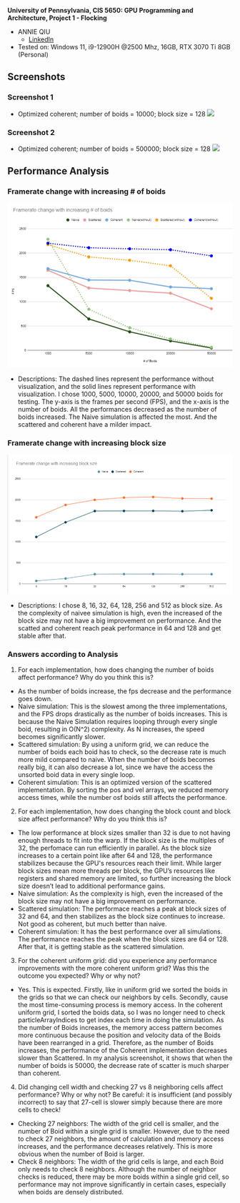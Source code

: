**University of Pennsylvania, CIS 5650: GPU Programming and Architecture,
Project 1 - Flocking**

* ANNIE QIU
  * [LinkedIn](https://github.com/AnnieQiuuu/Project0-Getting-Started/blob/main/www.linkedin.com/in/annie-qiu-30531921a)
* Tested on: Windows 11, i9-12900H @2500 Mhz, 16GB, RTX 3070 Ti 8GB (Personal)

## Screenshots
### Screenshot 1
- Optimized coherent; number of boids = 10000; block size = 128
![](images/Coherent.gif)

### Screenshot 2
- Optimized coherent; number of boids = 500000; block size = 128
![](images/Coherent3.gif)

## Performance Analysis
### Framerate change with increasing # of boids
![](images/Boids.png)
- Descriptions: The dashed lines represent the performance without visualization, and the solid lines represent performance with visualization. I chose 1000, 5000, 10000, 20000, and 50000 boids for testing. The y-axis is the frames per second (FPS), and the x-axis is the number of boids. All the performances decreased as the number of boids increased. The Naive simulation is affected the most. And the scattered and coherent have a milder impact.

### Framerate change with increasing block size
![](images/BlockSize.png)
- Descriptions: I chose 8, 16, 32, 64, 128, 256 and 512 as block size. As the complexity of naivee simulation is high, even the increased of the block size may not have a big improvement on performance. And the scatted and coherent reach peak performance in 64 and 128 and get stable after that.

### Answers according to Analysis
1. For each implementation, how does changing the number of boids affect performance? Why do you think this is?
 -  As the number of boids increase, the fps decrease and the performance goes down.
 -  Naive simulation:  This is the slowest among the three implementations, and the FPS drops drastically as the number of boids increases. This is because the Naive Simulation requires looping through every single boid, resulting in O(N^2) complexity. As N increases, the speed becomes significantly slower.
 -  Scattered simulation:  By using a uniform grid, we can reduce the number of boids each boid has to check, so the decrease rate is much more mild compared to naive. When the number of boids becomes really big, it can also decrease a lot, since we have the access the unsorted boid data in every single loop.
 -  Coherent simulation: This is an optimized version of the scattered implementation. By sorting the pos and vel arrays, we reduced memory access times, while the number osf boids still affects the performance.
2. For each implementation, how does changing the block count and block size affect performance? Why do you think this is?
 - The low performance at block sizes smaller than 32 is due to not having enough threads to fit into the warp. If the block size is the multiples of 32, the perfomace can run efficiently in parallel. As the block size increases to a certain point like after 64 and 128, the performance stabilizes because the GPU's resources reach their limit. While larger block sizes mean more threads per block, the GPU’s resources like registers and shared memory are limited, so further increasing the block size doesn’t lead to additional performance gains.
 - Naive simulation: As the complexity is high, even the increased of the block size may not have a big improvement on performance.
 - Scattered simulation: The performace reaches a peak at block sizes of 32 and 64, and then stabilizes as the block size continues to increase. Not good as coherent, but much better than naive.
 - Coherent simulation:  It has the best performance over all simulations. The performance reaches the peak when the block sizes are 64 or 128. After that, it is getting stable as the scattered simulation.
3. For the coherent uniform grid: did you experience any performance improvements with the more coherent uniform grid? Was this the outcome you expected? Why or why not?
 - Yes. This is expected. Firstly, like in uniform grid we sorted the boids in the grids so that we can check our neighbors by cells. Secondly, cause the most time-consuming process is memory access. In the coherent uniform grid, I sorted the boids data, so I was no longer need to check particleArrayIndices to get index each time in doing the simulation. As the number of Boids increases, the memory access pattern becomes more continuous because the position and velocity data of the Boids have been rearranged in a grid. Therefore, as the number of Boids increases, the performance of the Coherent implementation decreases slower than Scattered. In my analysis screenshot, it shows that when the number of boids is 50000, the decrease rate of scatter is much sharper than coherent.
4. Did changing cell width and checking 27 vs 8 neighboring cells affect performance? Why or why not? Be careful: it is insufficient (and possibly incorrect) to say that 27-cell is slower simply because there are more cells to check!
 - Checking 27 neighbors: The width of the grid cell is smaller, and the number of Boid within a single grid is smaller. However, due to the need to check 27 neighbors, the amount of calculation and memory access increases, and the performance decreases relatively. This is more obvious when the number of Boid is larger.
- Check 8 neighbors: The width of the grid cells is large, and each Boid only needs to check 8 neighbors. Although the number of neighbor checks is reduced, there may be more boids within a single grid cell, so performance may not improve significantly in certain cases, especially when boids are densely distributed.
